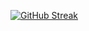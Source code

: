 [![GitHub Streak](https://awesome-github-stats.azurewebsites.net/user-stats/sidd190&theme=tokyonight)](https://git.io/awesome-stats-card)
